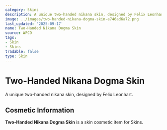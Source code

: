 ```yaml
---
category: Skins
description: A unique two-handed nikana skin, designed by Felix Leonhart.
image: ../images/two-handed-nikana-dogma-skin-e746ad6a72.png
last_updated: '2025-09-17'
name: Two-Handed Nikana Dogma Skin
source: WFCD
tags:
- Skin
- Skins
tradable: false
type: Skin
---
```


# Two-Handed Nikana Dogma Skin

A unique two-handed nikana skin, designed by Felix Leonhart.

## Cosmetic Information

**Two-Handed Nikana Dogma Skin** is a skin cosmetic item for Skins.

